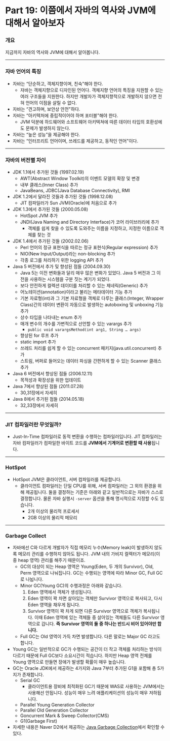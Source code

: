 # Part 19: 이쯤에서 자바의 역사와 JVM에 대해서 알아보자

### 개요

지금까지 자바의 역사와 JVM에 대해서 알아봅니다.

---

### 자바 언어의 특징

- 자바는 “단순하고, 객체지향이며, 친숙"해야 한다.
    - 자바는 객체지향으로 디자인된 언어다. 객체지향 언어의 특징을 지원할 수 있는 여러 구조들을 지원한다. 하지만 개발자가 객체지향적으로 개발하지 않으면 전혀 언어의 이점을 살릴 수 없다.
- 자바는 “견고하며, 보안상 안전"하다.
- 자바는 “아키텍처에 중립적이어야 하며 포터블"해야 한다.
    - JVM 덕분에 하드웨어와 소프트웨어 아키텍쳐에 따른 데이터 타입의 호환성에도 문제가 발생하지 않는다.
- 자바는 “높은 성능”을 제공해야 한다.
- 자바는 “인터프리트 언어이며, 쓰레드를 제공하고, 동적인 언어"이다.

---

### 자바의 버전별 차이

- JDK 1.1에서 추가된 것들 (1997.02.19)
    - AWT(Abstract Window Toolkit)의 이벤트 모델의 확장 및 변경
    - 내부 클래스(Inner Class) 추가
    - JavaBeans, JDBC(Java Database Connectivity), RMI
- JDK 1.2에서 달라진 것들과 추가된 것들 (1998.12.08)
    - JIT 컴파일러가 Sun JVM(Oracle)에 처음으로 추가
- JDK 1.3에서 추가된 것들 (2000.05.08)
    - HotSpot JVM 추가
    - JNDI(Java Naming and Directory Interface)가 코어 라이브러리에 추가
        - 객체를 쉽게 찾을 수 있도록 도와주는 이름을 지정하고, 지정한 이름으로 객체를 찾는 것
- JDK 1.4에서 추가된 것들 (2002.02.06)
    - Perl 언어의 정규 표현식을 따르는 정규 표현식(Regular expression) 추가
    - NIO(New Input/Output)라는 non-blocking 추가
    - 각종 로그를 처리하기 위한 logging API 추가
- Java 5 버전에서 추가 및 향성된 점들 (2004.09.30)
    - Java 5는 이전 변화들과 달리 매우 많은 변화가 있었다. Java 5 버전과 그 이전을 사용하는 시스템을 구분 짓는 계기가 되었다.
    - 보다 안전하게 컬렉션 데이터를 처리할 수 있는 제네릭(Generic) 추가
    - 어노테이션(annotation)이라고 불리는 메타데이터 기능 추가
    - 기본 자료형(int)과 그 기본 자료형을 객체로 다루는 클래스(Integer, Wrapper Class)간의 데이터 변환이 자동으로 발생하는 autoboxing 및 unboxing 기능 추가
    - 상수 타입을 나타내는 enum 추가
    - 매개 변수의 개수를 가변적으로 선언할 수 있는 varargs 추가
        - `public void varargsMethod(int arg1, String … args)`
    - 향상된 for 루프 추가
    - static import 추가
    - 쓰레드 처리를 쉽게 할 수 있는 concurrent 패키지(java.util.concurrent) 추가
    - 스트림, 버퍼로 들어오는 데이터 파싱을 간편하게 할 수 있는 Scanner 클래스 추가
- Java 6 버전에서 향상된 점들 (2006.12.11)
    - 목적성과 확장성을 위한 업데이트
- Java 7에서 향상된 점들 (2011.07.28)
    - 30,31장에서 자세히
- Java 8에서 추가된 점들 (2014.05.18)
    - 32,33장에서 자세히

---

### JIT 컴파일러란 무엇일까?

- Just-In-Time 컴파일러로 동적 변환을 수행하는 컴파일러입니다. JIT 컴파일러는 자바 컴파일러가 컴파일한 바이트 코드를 **JVM에서 기계어로 변환할 때 사용**됩니다.

---

### HotSpot

- HotSpot JVM은 클라이언트, 서버 컴파일러를 제공합니다.
    - 클라이언트 컴파일러는 단일 CPU를 위해, 서버 컴파일러는 그 외의 환경을 위해 제공됩니다. 둘을 결정하는 기준은 아래와 같고 일반적으로는 자바가 스스로 결정합니다. 물론 자바 실행시 `-server` 옵션을 통해 명시적으로 지정할 수도 있습니다.
        - 2개 이상의 물리적 프로세서
        - 2GB 이상의 물리적 메모리

---

### Garbage Collect

- 자바에선 C와 다르게 개발자가 직접 메모리 누수(Memory leak)이 발생하지 않도록 메모리 관리를 수행하지 않아도 됩니다. JVM 내의 가비지 컬렉터가 메모리(이 중 heap 영역) 관리를 해주기 때문이죠.
    - GC의 대상이 되는 Heap 영역은 Young(Eden, 두 개의 Survivor), Old, Perm 영역으로 나눠집니다. GC는 수행되는 영역에 따라 Minor GC, Full GC로 나뉩니다.
    - Minor GC(Young GC)의 수행과정은 아래와 같습니다.
        1. Eden 영역에서 객체가 생성됩니다.
        2. Eden 영역이 꽉 차면 살아있는 객체만 Survivor 영역으로 복사되고, 다시 Eden 영역을 채우게 됩니다.
        3. Survivor 영역이 꽉 차게 되면 다른 Survivor 영역으로 객체가 복사됩니다. 이때 Eden 영역에 있는 객체들 중 살아있는 객체들도 다른 Survivor 영역으로 갑니다. **즉 Survivor 영역의 둘 중 하나는 반드시 비어 있어야만 합니다.**
    - Full GC는 Old 영역이 가득 차면 발생합니다. 다른 말로는 Major GC 라고도 합니다.
- Young GC는 일반적으로 GC가 수행되는 공간이 더 작고 객체를 처리하는 방식이 다르기 때문에 Full GC보다 소요시간이 적습니다. 하지만 Heap 영역 전체를 Young 영역으로 만들면 장애가 발생할 확률이 매우 높습니다.
- GC는 Oracle JDK에서 제공하는 4가지와 Java 7부터 추가된 G1을 포함해 총 5가지가 존재합니다.
    - Serial GC
        - 클라이언트용 장비에 최적화된 GC기 때문에 WAS로 사용하는 JVM에서는 사용해선 안됩니다. 성능이 매우 느려 애플리케이션의 성능이 매우 저하됩니다.
    - Parallel Young Generation Collector
    - Parallel Old Generation Collector
    - Goncurrent Mark & Sweep Collector(CMS)
    - G1(Garbage First)
- 자세한 내용은 Naver D2에서 제공하는 [Java Garbage Collection](https://d2.naver.com/helloworld/1329)에서 확인할 수 있다.